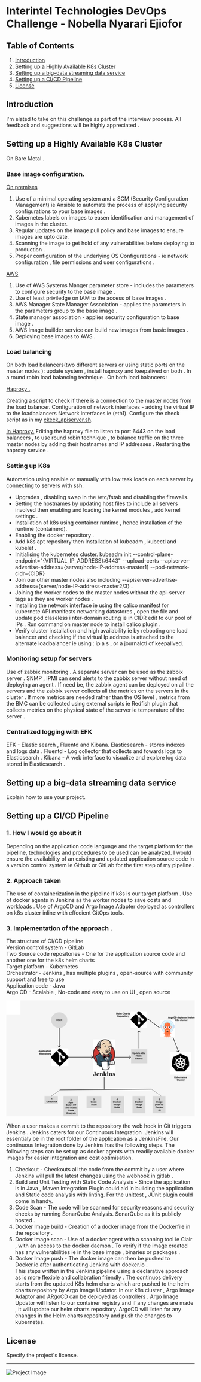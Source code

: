 # Interintel Technologies DevOps Challenge - Nobella Nyarari Ejiofor

## Table of Contents
1. [Introduction](#introduction)
2. [Setting up a Highly Available K8s Cluster](#k8scluster)
3. [Setting up a big-data streaming data service](#big-data)
4. [Setting up a CI/CD Pipeline](#pipeline)
6. [License](#license)

## Introduction
I'm elated to take on this challenge as part of the interview process. All feedback and suggestions will be highly appreciated . 

## Setting up a Highly Available K8s Cluster
On Bare Metal .

### Base image configuration.
<u>On premises </u>
1. Use of a minimal operating system and a SCM (Security Configuration Management) ie Ansible to automate the process of applying security configurations to your base images .
2. Kubernetes labels on images to easen identification and management of images in the cluster.
3. Regular updates on the image pull policy and base images to ensure images are upto date. 
4. Scanning the image to get hold of any vulnerabilities before deploying to production .
5. Proper configuration of the underlying OS Configurations - ie network configuration , file permissions and user configurations .

<u>AWS</u>
1. Use of AWS Systems Manger parameter store - includes the parameters to configure security to the base image .
2. Use of least priviledge on IAM to the access of base images . 
3. AWS Manager State Manager Association - applies the parameters in the parameters group to the base image .
4. State manager association - applies security configuration to base image .
5. AWS Image buillder service can build new images from basic images .  
6. Deploying base images to AWS . 

### Load balancing 
On both load balancers(two different servers or using static ports on the master nodes ): update system , install haproxy and keepalived on both . In a round robin load balancing technique . On both load balancers : 

<u>Haproxy .</u>

Creating a script to check if there is a connection to the master nodes from the load balancer. 
Configuration of network interfaces - adding the virtual IP to the loadbalancers Network interfaces ie (eth1).
Configure the check script as in my [ckeck_apiserver.sh](./keepalived/check_apiserver.sh).

<u>In Haproxy.</u>
Editing the haproxy file to listen to port 6443 on the load balancers , to use round robin technique , to balance traffic on the three master nodes by adding their hostnames and IP addresses . 
Restarting the haproxy service . 

### Setting up K8s
Automation  using ansible or manually with low task loads on each server by connecting to servers with ssh.
- Upgrades , disabling swap in the /etc/fstab and disabling the firewalls. 
- Setting the hostnames by updating host files to include all servers involved then  enabling and loading the kernel modules , add kernel settings .
- Installation of k8s using container runtime , hence installation of  the runtime (containerd). 
- Enabling the docker repository .
- Add k8s apt repository  then  Installation of kubeadm , kubectl and kubelet . 
- Initialising the  kubernetes cluster.
     kubeadm init --control-plane-endpoint="{VIRTUAL_IP_ADDRESS}:6443" --upload-certs --apiserver-advertise-address={server/node-IP-address-master1} --pod-network-cidr={CIDR}
- Join our other master nodes also including --apiserver-advertise-address={server/node-IP-address-master2/3} .
- Joining the worker nodes to the master nodes without the api-server tags as they are worker nodes .     
- Installing the network interface ie using  the calico manifest for  kubernete API  manifests networking datastores , open the file and update pod claseless i         nter-domain routing ie in CIDR edit to our pool of IPs . Run command on master node to install calico plugin .
- Verify cluster installation and high availability ie by rebooting one load balancer and checking if the virtual Ip address is attached to the alternate loadbalancer  ie using : ip a s , or a journalctl of keepalived. 

### Monitoring setup for servers
Use of zabbix monitoring . A separate server can be used as the zabbix server . SNMP , IPMI can send alerts to the zabbix server without need of deploying an agent . If need be, the zabbix agent can be deployed on all the servers and the zabbix server collects all the metrics on the servers in the cluster . If more metrics are needed rather than the OS level , metrics from the BMC can be collected using external scripts ie  Redfish plugin that collects metrics on the physical state of the server ie temparature of the server .

### Centralized logging  with EFK
EFK - Elastic search , Fluentd and Kibana.
Elasticsearch - stores indexes and logs data .
Fluentd - Log collector that collects and fowards logs to Elasticsearch .
Kibana - A web interface to visualize and explore log data stored in Elasticsearch .


## Setting up a big-data streaming data service

Explain how to use your project.

## Setting up a CI/CD Pipeline
### 1. How I would go about it 
Depending on the application code language and the target platform for the pipeline, technologies and procedures to be used can be analyzed. I would ensure the availability of an existing and updated application source code in a version control system ie Github or GitLab for the first step of my pipeline . 

### 2. Approach taken 
The use of containerization in the pipeline if k8s is our target platform .
Use of docker agents in Jenkins  as the worker nodes to save costs and workloads . 
Use of ArgoCD and Argo Image Adapter deployed as controllers on k8s cluster inline with effecient GitOps tools. 

### 3. Implementation of the approach .

  The structure of CI/CD pipeline 
  <br>
  Version control system  - GitLab <br>
  Two Source code repositories - One for the  application source code and another one for the k8s helm charts <br>
  Target platform - Kubernetes <br>
  Orchestrator - Jenkins , has multiple plugins , open-source with community support and free to use <br>
  Application code - Java  <br>
  Argo CD - Scalable , No-code and easy to use on UI  , open source <br>

![Project Image](./Images/CI-CD-pipeline.png)
  
When a user makes a commit to the repository the web hook in Git triggers Jenkins . Jenkins caters for our Continuous Integration .Jenkins will essentialy be in the root folder of the application as a JenkinsFile. Our continuous Integration  done by Jenkins has the following steps. The following steps can be set up as docker agents with readily available docker images for easier integration and cost optimisation.
  1. Checkout - Checkouts all the code from the commit by a user where Jenkins will pull the latest changes using the webhook in gitlab .
  2. Build  and Unit Testing with Static Code Analysis -  Since the application is in Java , Maven Integration Plugin  could aid in building the application and Static code analysis with linting. For the unittest , JUnit plugin  could come in handy. 
  3. Code Scan - The code will be scanned for security reasons and security checks by running SonarQube Analysis. SonarQube as it is publicly hosted .
  4. Docker Image build - Creation of a docker image from the Dockerfile in the repository .
  5. Docker image scan -  Use of a docker agent with a scanning tool ie Clair , with an access to the docker daemon . To verify if the image created has any vulnerabilities ie in the base image , binaries or packages .
  6. Docker Image push - The docker image can then be pushed to Docker.io after authenticating Jenkins with docker.io .  
This steps written in the Jenkins pipeline using a declarative approach as is more flexible and collabration friendly .
The continuos delivery starts from the updated K8s helm charts which are pushed to the helm charts repository by Argo Image Updator. In our k8s cluster , Argo Image Adaptor and ARgoCD can be deployed as controllers . Argo Image Updator will listen to our container registry and if any  changes are made , it will update our helm charts repository. ArgoCD will listen for any changes in the Helm charts repository and push the changes to kubernetes.
  
  
  


## License

Specify the project's license.

---

![Project Image](./path/to/your/image.png)
